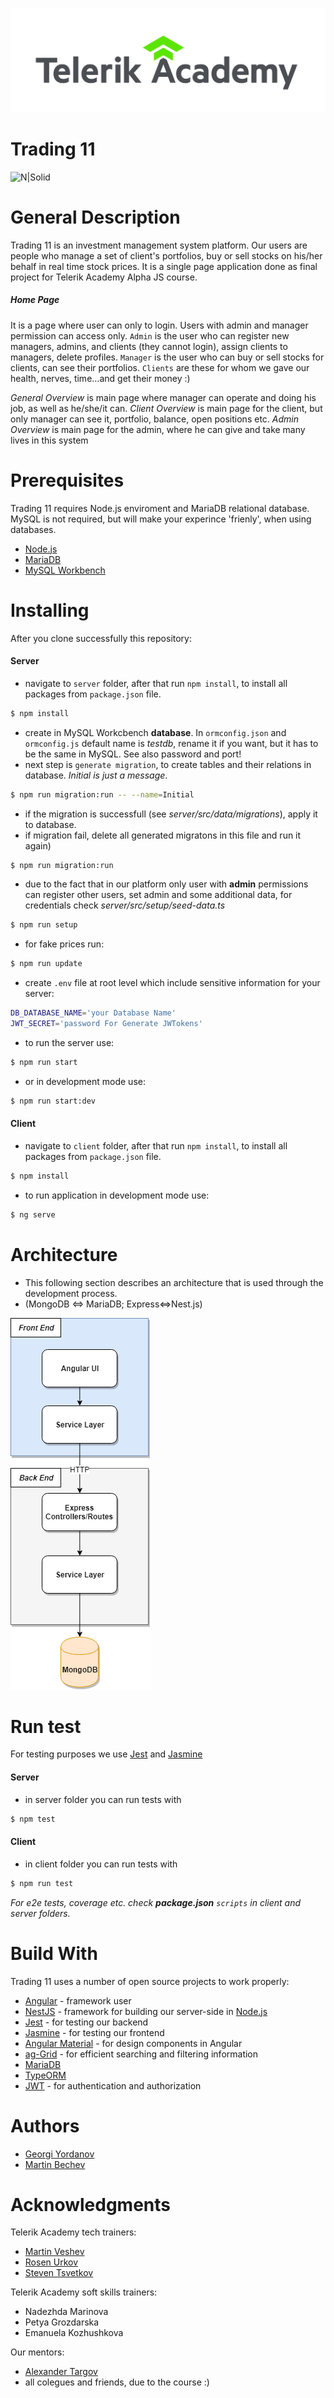 ![N|Solid](https://raw.githubusercontent.com/Telerik-final-project/Project-Company-Life/master/specification/assets/telerik-logo.png)
# Trading 11     
![N|Solid](http://www.duckhousecorbridge.co.uk/wp-content/uploads/2016/02/Duck-Favicon.png) 

# General Description
Trading 11 is an investment management system platform. Our users are people who manage a set of client's portfolios, buy or sell stocks on his/her behalf in real time stock prices.
It is a single page application done as final project for Telerik Academy Alpha JS course. 

##### Home Page
It is a page where user can only to login. Users with admin and manager permission can access only.
`Admin` is the user who can register new managers, admins, and clients (they cannot login), assign clients to managers, delete profiles.
`Manager` is the user who can buy or sell stocks for clients, can see their portfolios.
`Clients` are these for whom we gave our health, nerves, time...and get their money :)

*General Overview* is main page where manager can operate and doing his job, as well as he/she/it can.
*Client Overview* is main page for the client, but only manager can see it, portfolio, balance, open positions etc.
*Admin Overview* is main page for the admin, where he can give and take many lives in this system

# Prerequisites
Trading 11 requires Node.js enviroment and MariaDB relational database. MySQL is not required, but will make your experince 'frienly', when using databases.
* [Node.js](https://nodejs.org/) 
* [MariaDB](https://downloads.mariadb.org/)
* [MySQL Workbench](https://www.mysql.com/products/workbench/) 

# Installing

After you clone successfully this repository:
#### Server
 - navigate to `server` folder, after that run `npm install`, to install all packages from `package.json` file.
```sh
$ npm install
```
 - create in MySQL Workcbench **database**. In `ormconfig.json` and `ormconfig.js` default name is *testdb*, rename it if you want, but it has to be the same in MySQL. See also password and port!
 - next step is `generate migration`, to create tables and their relations in database. *Initial is just a message*.
 ```sh
$ npm run migration:run -- --name=Initial
```
  - if the migration is successfull (see *server/src/data/migrations*), apply it to database.
  - if migration fail, delete all generated migratons in this file and run it again)
 ```sh
$ npm run migration:run
```
 - due to the fact that in our platform only user with **admin** permissions can register other users, set admin and some additional data, for credentials check *server/src/setup/seed-data.ts*
 ```sh
$ npm run setup
```
 - for fake prices run:
  ```sh
$ npm run update
```
 - create `.env` file at root level which include sensitive information for your server:
  ```sh
DB_DATABASE_NAME='your Database Name'
JWT_SECRET='password For Generate JWTokens'
```
 - to run the server use:
  ```sh
$ npm run start
```
 - or in development mode use:
  ```sh
$ npm run start:dev
```

#### Client
- navigate to `client` folder, after that run `npm install`, to install all packages from `package.json` file.
```sh
$ npm install
```
 - to run application in development mode use:
 ```sh
$ ng serve
```
# Architecture
 - This following section describes an architecture that is used through the development process.
 - (MongoDB <=> MariaDB; Express<=>Nest.js)
 
![N|Solid](https://raw.githubusercontent.com/Telerik-final-project/Project-Company-Life/master/specification/assets/example-architecture.png)

# Run test
For testing purposes we use [Jest](https://jestjs.io/) and [Jasmine](https://jasmine.github.io/)
#### Server
 - in server folder you can run tests with
 ```sh
$ npm test
```
#### Client
 - in client folder you can run tests with
 ```sh
$ npm run test
```
*For e2e tests, coverage etc. check **package.json** `scripts` in client and server folders.*
# Build With
Trading 11 uses a number of open source projects to work properly:
 - [Angular](https://angular.io/) - framework user
 - [NestJS](https://nestjs.com/) - framework for building our server-side in [Node.js](https://nodejs.org/en/)
 - [Jest](https://jestjs.io/) - for testing our backend
 - [Jasmine](https://jasmine.github.io/) - for testing our frontend 
 - [Angular Material](https://material.angular.io/) - for design components in Angular
 - [ag-Grid](https://www.ag-grid.com/) - for efficient searching and filtering information
 - [MariaDB](https://mariadb.org/)
 - [TypeORM](http://typeorm.io/#/)
 - [JWT](https://jwt.io/) - for authentication and authorization
# Authors
 - [Georgi Yordanov](https://github.com/aaster23)
 - [Martin Bechev](https://github.com/mbechev)
# Acknowledgments
Telerik Academy tech trainers:
 - [Martin Veshev](https://github.com/vesheff)
 - [Rosen Urkov](https://github.com/RosenUrkov)
 - [Steven Tsvetkov](https://github.com/StevenTsvetkov)
 
 Telerik Academy soft skills trainers:
 - Nadezhda Marinova
 - Petya Grozdarska
 - Emanuela Kozhushkova
 
Our mentors:
- [Alexander Targov](https://github.com/freeride8)
- all colegues and friends, due to the course :)
